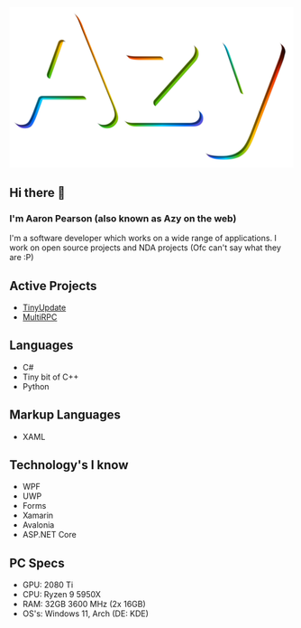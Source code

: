 ![](name.svg)
## Hi there 👋
### I'm Aaron Pearson (also known as Azy on the web)
I'm a software developer which works on a wide range of applications. I work on open source projects and NDA projects (Ofc can't say what they are :P)

## Active Projects
* [TinyUpdate](https://github.com/Azyyyyyy/TinyUpdate)
* [MultiRPC](https://github.com/FluxpointDev/MultiRPC)

## Languages
* C#
* Tiny bit of C++
* Python

## Markup Languages
* XAML

## Technology's I know
* WPF
* UWP
* Forms
* Xamarin
* Avalonia
* ASP.NET Core

## PC Specs
* GPU: 2080 Ti
* CPU: Ryzen 9 5950X
* RAM: 32GB 3600 MHz (2x 16GB)
* OS's: Windows 11, Arch (DE: KDE)

<!--Add more to this soon:tm:-->
